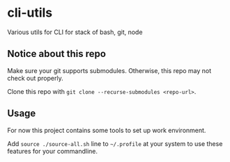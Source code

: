 # cli-utils
Various utils for CLI for stack of bash, git, node

## Notice about this repo
Make sure your git supports submodules. Otherwise, this repo may not check out
properly.

Clone this repo with `git clone --recurse-submodules <repo-url>`.

## Usage
For now this project contains some tools to set up work environment.

Add `source ./source-all.sh` line to `~/.profile` at your system to use these
features for your commandline.
